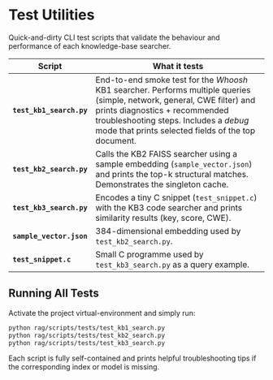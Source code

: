 # Test Utilities

Quick-and-dirty CLI test scripts that validate the behaviour and performance of
each knowledge-base searcher.

| Script | What it tests |
| ------ | ------------- |
| **`test_kb1_search.py`** | End-to-end smoke test for the *Whoosh* KB1 searcher. Performs multiple queries (simple, network, general, CWE filter) and prints diagnostics + recommended troubleshooting steps. Includes a *debug* mode that prints selected fields of the top document. |
| **`test_kb2_search.py`** | Calls the KB2 FAISS searcher using a sample embedding (`sample_vector.json`) and prints the top-k structural matches. Demonstrates the singleton cache. |
| **`test_kb3_search.py`** | Encodes a tiny C snippet (`test_snippet.c`) with the KB3 code searcher and prints similarity results (key, score, CWE). |
| **`sample_vector.json`** | 384-dimensional embedding used by `test_kb2_search.py`. |
| **`test_snippet.c`** | Small C programme used by `test_kb3_search.py` as a query example. |

## Running All Tests

Activate the project virtual-environment and simply run:

```bash
python rag/scripts/tests/test_kb1_search.py
python rag/scripts/tests/test_kb2_search.py
python rag/scripts/tests/test_kb3_search.py
```

Each script is fully self-contained and prints helpful troubleshooting tips if
the corresponding index or model is missing.
